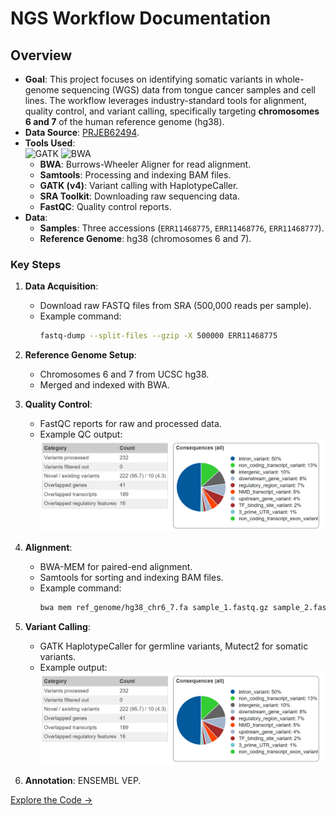 # NGS Workflow Documentation
## Overview
- **Goal**: This project focuses on identifying somatic variants in whole-genome sequencing (WGS) data from tongue cancer samples and cell lines. The workflow leverages industry-standard tools for alignment, quality control, and variant calling, specifically targeting **chromosomes 6 and 7** of the human reference genome (hg38).
- **Data Source**: [PRJEB62494](https://www.ncbi.nlm.nih.gov/bioproject/PRJEB62494).
- **Tools Used**:  
  ![GATK](https://img.shields.io/badge/GATK-4.0-blue) ![BWA](https://img.shields.io/badge/BWA-0.7.17-green)
  - **BWA**: Burrows-Wheeler Aligner for read alignment.
  - **Samtools**: Processing and indexing BAM files.
  - **GATK (v4)**: Variant calling with HaplotypeCaller.
  - **SRA Toolkit**: Downloading raw sequencing data.
  - **FastQC**: Quality control reports.
- **Data**:
  - **Samples**: Three accessions (`ERR11468775`, `ERR11468776`, `ERR11468777`).
  - **Reference Genome**: hg38 (chromosomes 6 and 7).



### Key Steps
1. **Data Acquisition**:
   - Download raw FASTQ files from SRA (500,000 reads per sample).
   - Example command:
     ```bash
     fastq-dump --split-files --gzip -X 500000 ERR11468775
     ```
     

2. **Reference Genome Setup**:
   - Chromosomes 6 and 7 from UCSC hg38.
   - Merged and indexed with BWA.
   

3. **Quality Control**:
   - FastQC reports for raw and processed data.
   - Example QC output:  
     ![FastQC Report](workflow/results/Picture1.png)

4. **Alignment**:
   - BWA-MEM for paired-end alignment.
   - Samtools for sorting and indexing BAM files.
   - Example command:
     ```bash
     bwa mem ref_genome/hg38_chr6_7.fa sample_1.fastq.gz sample_2.fastq.gz | samtools sort -o sample.bam
     ```

5. **Variant Calling**:
   - GATK HaplotypeCaller for germline variants, Mutect2 for somatic variants.
   - Example output:  
     ![IGV Screenshot](workflow/results/Picture1.png)

6. **Annotation**: ENSEMBL VEP.

[Explore the Code →](https://github.com/SWAROOP006/NGS-Variant-Calling/tree/main/workflow/scripts)
